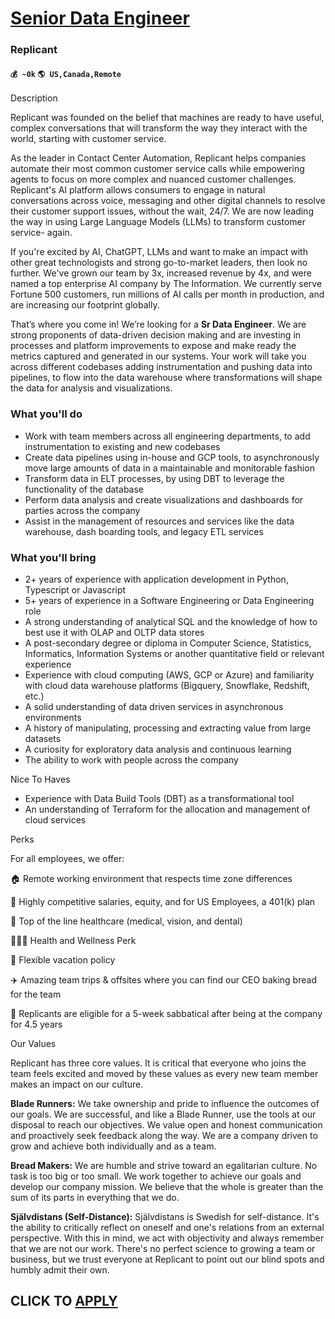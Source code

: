 # [Senior Data Engineer](https://www.remotewlb.com/apply/senior-data-engineer-77230)  
### Replicant  
#### `💰 ~0k` `🌎 US,Canada,Remote`  

Description

Replicant was founded on the belief that machines are ready to have useful, complex conversations that will transform the way they interact with the world, starting with customer service.

  

As the leader in Contact Center Automation, Replicant helps companies automate their most common customer service calls while empowering agents to focus on more complex and nuanced customer challenges. Replicant's AI platform allows consumers to engage in natural conversations across voice, messaging and other digital channels to resolve their customer support issues, without the wait, 24/7. We are now leading the way in using Large Language Models (LLMs) to transform customer service- again.

  

If you're excited by AI, ChatGPT, LLMs and want to make an impact with other great technologists and strong go-to-market leaders, then look no further. We've grown our team by 3x, increased revenue by 4x, and were named a top enterprise AI company by The Information. We currently serve Fortune 500 customers, run millions of AI calls per month in production, and are increasing our footprint globally.

  

That’s where you come in! We’re looking for a **Sr Data Engineer**. We are strong proponents of data-driven decision making and are investing in processes and platform improvements to expose and make ready the metrics captured and generated in our systems. Your work will take you across different codebases adding instrumentation and pushing data into pipelines, to flow into the data warehouse where transformations will shape the data for analysis and visualizations.

### What you'll do

  * Work with team members across all engineering departments, to add instrumentation to existing and new codebases
  * Create data pipelines using in-house and GCP tools, to asynchronously move large amounts of data in a maintainable and monitorable fashion
  * Transform data in ELT processes, by using DBT to leverage the functionality of the database
  * Perform data analysis and create visualizations and dashboards for parties across the company
  * Assist in the management of resources and services like the data warehouse, dash boarding tools, and legacy ETL services

### What you'll bring

  * 2+ years of experience with application development in Python, Typescript or Javascript
  * 5+ years of experience in a Software Engineering or Data Engineering role
  * A strong understanding of analytical SQL and the knowledge of how to best use it with OLAP and OLTP data stores
  * A post-secondary degree or diploma in Computer Science, Statistics, Informatics, Information Systems or another quantitative field or relevant experience
  * Experience with cloud computing (AWS, GCP or Azure) and familiarity with cloud data warehouse platforms (Bigquery, Snowflake, Redshift, etc.)
  * A solid understanding of data driven services in asynchronous environments
  * A history of manipulating, processing and extracting value from large datasets
  * A curiosity for exploratory data analysis and continuous learning
  * The ability to work with people across the company

  

Nice To Haves

  * Experience with Data Build Tools (DBT) as a transformational tool
  * An understanding of Terraform for the allocation and management of cloud services

Perks

  

For all employees, we offer:

🏠 Remote working environment that respects time zone differences

💸 Highly competitive salaries, equity, and for US Employees, a 401(k) plan

🏥 Top of the line healthcare (medical, vision, and dental)

🏋🏼‍♀️ Health and Wellness Perk

🌴 Flexible vacation policy

✈️ Amazing team trips & offsites where you can find our CEO baking bread for the team

🌺 Replicants are eligible for a 5-week sabbatical after being at the company for 4.5 years

  

Our Values

  

Replicant has three core values. It is critical that everyone who joins the team feels excited and moved by these values as every new team member makes an impact on our culture.

  

 **Blade Runners:** We take ownership and pride to influence the outcomes of our goals. We are successful, and like a Blade Runner, use the tools at our disposal to reach our objectives. We value open and honest communication and proactively seek feedback along the way. We are a company driven to grow and achieve both individually and as a team.

  

 **Bread Makers:** We are humble and strive toward an egalitarian culture. No task is too big or too small. We work together to achieve our goals and develop our company mission. We believe that the whole is greater than the sum of its parts in everything that we do.

  

 **Självdistans (Self-Distance):** Självdistans is Swedish for self-distance. It's the ability to critically reflect on oneself and one's relations from an external perspective. With this in mind, we act with objectivity and always remember that we are not our work. There's no perfect science to growing a team or business, but we trust everyone at Replicant to point out our blind spots and humbly admit their own.

  
## CLICK TO [APPLY](https://www.remotewlb.com/apply/senior-data-engineer-77230)

